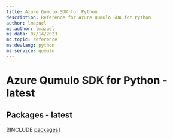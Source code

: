 ```yaml
---
title: Azure Qumulo SDK for Python
description: Reference for Azure Qumulo SDK for Python
author: lmazuel
ms.author: lmazuel
ms.data: 07/14/2023
ms.topic: reference
ms.devlang: python
ms.service: qumulo
---
```

# Azure Qumulo SDK for Python - latest
## Packages - latest
[!INCLUDE [packages](qumulo-index.md)]